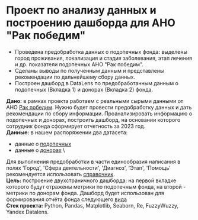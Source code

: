 # Проект по анализу данных и построению дашборда для АНО "Рак победим"

- Проведена предобработка данных о подопечных фонда: выделены город проживания, локализация и стадия заболевания, этап лечения и др. показатели подопечных АНО "Рак победим".
- Сделаны выводы по полученным данным и представлены рекомендации по дальнейшему сбору данных.
- Построен дашборд в DataLens по предобработанным данным о подопечных (Вкладка 1) и донорах (Вкладка 2) фонда.

**Дано:** в рамках проекта работаем с реальными сырыми данными от АНО [Рак победим](https://rak-pobedim.com/). Нужно будет провести предобработку данных и дать рекомендации по сбору информации. Проанализировать информацию о подопечных и донорах, построить дашборд, на основании которого сотрудник фонда сформирует отчетность за 2023 год.\
**Данные:** в нашем распоряжении два датасета:
* данные о [подопечных](https://docs.google.com/spreadsheets/d/1_S4m-SK2juop8FkCMVCFIAJcUi2zFBj25VVOsUAaOT4/edit#gid=1721685457)
* данные о [донорах](https://docs.google.com/spreadsheets/d/1OfWqpwyiTnM9fTbrgxIkK_xXJL5803p-Y-FmECmOspU/edit#gid=42853625) \

Для выполнения предобработки в части единообразия написания в полях 'Город', 'Сфера деятельности', 'Диагноз', 'Этап', 'Помощь' рекомендуется использовать [справочник](https://docs.google.com/spreadsheets/d/1ODxYYhWq1OMntpGo9gD8jYKJQV6lGfw0fAtkyhCr1Q0/edit#gid=822464959). \
**Цель:** построение двухстраничного дашборда: на первой вкладке которого будут отражены метрики по подопечным фонда, на второй - метрики по донорам фонда. Дашборд будет использован для формирования отчёта фонда следующего [вида](https://disk.yandex.ru/i/pJMgzISgQtTQwA) \
**Стек проекта:** Python, Pandas, Matplotlib, Seaborn, Re, FuzzyWuzzy, Yandex Datalens.
